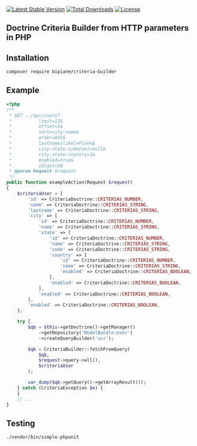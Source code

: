 [![Latest Stable Version](https://poser.pugx.org/bipiane/criteria-builder/v/stable)](https://packagist.org/packages/bipiane/criteria-builder)
[![Total Downloads](https://poser.pugx.org/bipiane/criteria-builder/downloads)](https://packagist.org/packages/bipiane/criteria-builder)
[![License](https://poser.pugx.org/bipiane/criteria-builder/license)](https://packagist.org/packages/bipiane/criteria-builder)

Doctrine Criteria Builder from HTTP parameters in PHP
------------

Installation
------------

```bash
composer require bipiane/criteria-builder
```

Example
------------

```php
<?php
/**
 * GET ../api/users?
 *          limit=12&
 *          offset=1&
 *          sort=city-name&
 *          order=ASC&
 *          lastname[like]=Pian%&
 *          city-state-code[ne]=null&
 *          city-state-country=1&
 *          enabled=true&
 *          id[ge]=50
 * @param Request $request
 */
public function exampleAction(Request $request)
{
    $criteriaUser = [
        'id' => CriteriaDoctrine::CRITERIAS_NUMBER,
        'name' => CriteriaDoctrine::CRITERIAS_STRING,
        'lastname' => CriteriaDoctrine::CRITERIAS_STRING,
        'city' => [
            'id' => CriteriaDoctrine::CRITERIAS_NUMBER,
            'name' => CriteriaDoctrine::CRITERIAS_STRING,
            'state' => [
                'id' => CriteriaDoctrine::CRITERIAS_NUMBER,
                'name' => CriteriaDoctrine::CRITERIAS_STRING,
                'code' => CriteriaDoctrine::CRITERIAS_STRING,
                'country' => [
                    'id' => CriteriaDoctrine::CRITERIAS_NUMBER,
                    'name' => CriteriaDoctrine::CRITERIAS_STRING,
                    'enabled' => CriteriaDoctrine::CRITERIAS_BOOLEAN,
                ],
                'enabled' => CriteriaDoctrine::CRITERIAS_BOOLEAN,
            ],
            'enabled' => CriteriaDoctrine::CRITERIAS_BOOLEAN,
        ],
        'enabled' => CriteriaDoctrine::CRITERIAS_BOOLEAN,
    ];

    try {
        $qb = $this->getDoctrine()->getManager()
            ->getRepository('ModelBundle:User')
            ->createQueryBuilder('usr');

        $qb = CriteriaBuilder::fetchFromQuery(
            $qb,
            $request->query->all(),
            $criteriaUser
        );

        var_dump($qb->getQuery()->getArrayResult());
    } catch (CriteriaException $e) {
    }
    // ...
}
```

Testing
------------

```
./vendor/bin/simple-phpunit
```
